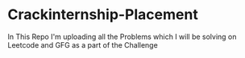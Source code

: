 # Crackinternship-Placement

In This Repo I'm uploading all the Problems which I will be solving on Leetcode and GFG as a part of the Challenge 
